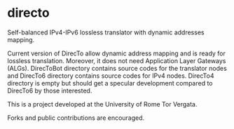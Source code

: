 # directo
Self-balanced IPv4-IPv6 lossless translator with dynamic addresses mapping.

Current version of DirecTo allow dynamic address mapping and is ready for lossless translation. Moreover, it does not need Application Layer Gateways (ALGs). DirecToBot directory contains source codes for the translator nodes and DirecTo6 directory contains source codes for IPv4 nodes. DirecTo4 directory is empty but should get a specular development compared to DirecTo6 by those interested.

This is a project developed at the University of Rome Tor Vergata.

Forks and public contributions are encouraged.
